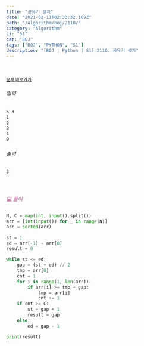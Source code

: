 ```yaml
---
title: "공유기 설치"
date: "2021-02-11T02:33:32.169Z"
path: "/Algorithm/boj/2110/"
category: "Algorithm"
ci: "S1"
cat: "BOJ"
tags: ["BOJ", "PYTHON", "S1"]
description: "[BOJ | Python | S1] 2110. 공유기 설치"
---
```


<br />

<a href="https://www.acmicpc.net/problem/2110"><small>문제 바로가기</small></a>

###### 입력

```sh
5 3
1
2
8
4
9
```

###### 출력

```sh
3
```

<br />

##### <h5 style="color:#C587AE;">💻 풀이</h5>

```python
N, C = map(int, input().split())
arr = [int(input()) for _ in range(N)]
arr = sorted(arr)

st = 1
ed = arr[-1] - arr[0]
result = 0

while st <= ed:
    gap = (st + ed) // 2
    tmp = arr[0]
    cnt = 1
    for i in range(1, len(arr)):
        if arr[i] >= tmp + gap:
            tmp = arr[i]
            cnt += 1
    if cnt >= C:
        st = gap + 1
        result = gap
    else:
        ed = gap - 1

print(result)
```

